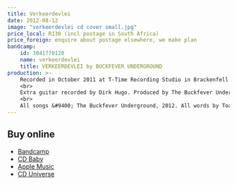 ```yaml
---
title: Verkeerdevlei
date: 2012-08-12
image: "verkeerdevlei cd cover small.jpg"
price_local: R130 (incl postage in South Africa)
price_foreign: enquire about postage elsewhere, we make plan
bandcamp:
    id: 3041770120
    name: verkeerdevlei
    title: VERKEERDEVLEI by BUCKFEVER UNDERGROUND
production: >-
    Recorded in October 2011 at T-Time Recording Studio in Brackenfell by Tim Rankin. Mixed and edited by Tim Rankin. Mastered by Tim Lengfeld.<br>
    <br>
    Extra guitar recorded by Dirk Hugo. Produced by The Buckfever Underground. Guest musicians: Lou-Ann Stone (sax), Jacob Petrus van Schalkwyk (vocals), Mavis Vermaak (vocals), Juliana Venter (vocals) and Jane Breetzke (vocals).<br>
    <br>
    All songs &#9400; The Buckfever Underground, 2012. All words by Toast Coetzer. Published by The Buckfever Underground.<br>
---
```



## Buy online

- [Bandcamp](https://buckfeverunderground.bandcamp.com/album/verkeerdevlei)
- [CD Baby](https://store.cdbaby.com/cd/thebuckfeverunderground)
- [Apple Music](https://itunes.apple.com/ca/album/verkeerdevlei/583610327)
- [CD Universe](https://www.cduniverse.com/productinfo.asp?pid=8876717&style=music)
